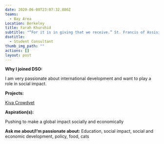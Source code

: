 ```yaml
---
date: 2020-06-08T23:07:32.886Z
teams:
  - Bay Area
Location: Berkeley
title: Farah Khurshid
subtitle: "“For it is in giving that we receive.” St. Francis of Assisi "
dsotitle:
  - Student Consultant
thumb_img_path: ""
actions: []
layout: post
---
```

**Why I joined DSO:**

I am very passionate about international development and want to play a role in social impact.

**Projects:**

[Kiva Crowdvet](https://www.crowdvet.org/)

**Aspiration(s):**

Pushing to make a global impact socially and economically

**Ask me about/I’m passionate about:** Education, social impact, social and economic development, policy, food, cats